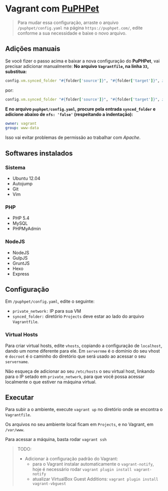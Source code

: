 # Vagrant com [PuPHPet](https://puphpet.com/)

> Para mudar essa configuração, arraste o arquivo `/puphpet/config.yaml` na página `https://puphpet.com/`, edite conforme a sua necessidade e baixe o novo arquivo.

## Adições manuais

Se você fizer o passo acima e baixar a nova configuração do **PuPHPet**, vai precisar adicionar manualmente:
**No arquivo `Vagrantfile`, na linha `33`, substitua:**
```ruby
config.vm.synced_folder "#{folder['source']}", "#{folder['target']}", id: "#{folder['id']}", type: nfs
```

por:
```ruby
config.vm.synced_folder "#{folder['source']}", "#{folder['target']}", id: "#{folder['id']}", type: nfs, owner: "#{folder['owner']}", group: "#{folder['group']}"
```

**E no arquivo `puphpet/config.yaml`, procure pela entrada `synced_folder` e adicione abaixo de `nfs: 'false'` (respeitando a indentação):**
```yaml
owner: vagrant
group: www-data
```

Isso vai evitar problemas de permissão ao trabalhar com *Apache*.

## Softwares instalados

### Sistema
* Ubuntu 12.04
* Autojump
* Git
* Vim

### PHP
* PHP 5.4
* MySQL
* PHPMyAdmin

### NodeJS
* NodeJS
* GulpJS
* GruntJS
* Hexo
* Express

## Configuração

Em `/puphpet/config.yaml`, edite o seguinte:

* `private_network:` IP para sua VM
* `synced_folder:` diretório `Projects` deve estar ao lado do arquivo `Vagrantfile`.

### Virtual Hosts
Para criar virtual hosts, edite `vhosts`, copiando a configuração de `localhost`, dando um nome diferente para ele.
Em `servernme` é o domínio do seu vhost e `docroot` é o caminho do diretório que será usado ao acessar o seu `servername`.

Não esqueça de adicionar ao seu `/etc/hosts` o seu virtual host, linkando para o IP setado em `private_network`, para que você possa acessar localmente o que estiver na máquina virtual.

## Executar

Para subir a o ambiente, execute `vagrant up` no diretório onde se encontra o `Vagrantfile`.

Os arquivos no seu ambiente local ficam em `Projects`, e no Vagrant, em `/var/www`.

Para acessar a máquina, basta rodar `vagrant ssh`

> TODO:
> * Adicionar à configuração padrão do Vagrant:
>   * para o Vagrant instalar automaticamente o `vagrant-notify`, hoje é necessário rodar `vagrant plugin install vagrant-notify`
>   * atualizar  VirtualBox Guest Additions: `vagrant plugin install vagrant-vbguest`